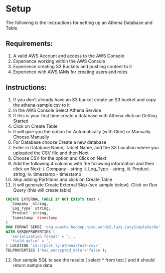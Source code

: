 # Setup
The following is the instructions for setting up an Athena Database and Table.

## Requirements:
1. A valid AWS Account and access to the AWS Console
2. Experience working within the AWS Console
3. Experience creating S3 Buckets and pushing content to it
4. Experience with AWS IAMs for creating users and roles


## Instructions:
1. If you don't already have an S3 bucket create an S3 bucket and copy the athena-sample.csv to it
2. In the AWS Console Select Athena Service
3. If this is your first time create a database with Athena click on Getting Started
4. Click on Create Table
5. It will give you the option for Automatically (with Glue) or Manually.  Choose Manually
6. For Database choose Create a new database
7. Enter in Database Name, Tablet Name,  and the S3 Location where you uploaded the CSV file and then Next
8. Choose CSV for the option and Click on Next
9. Add the following 4 columns with the following information and then click on Next:
i. Company - string
ii. Log_Type - string,
iii. Product - string,
iv. timestamp - timestamp
10. Skip adding Partitions and click on Create Table
11. It will generate Create External Skip (see sample below).  Click on Run Query (this will create table)

```sql
CREATE EXTERNAL TABLE IF NOT EXISTS test (
  `Company` string,
  `Log_Type` string,
  `Product` string,
  `timestamp` timestamp 
)
ROW FORMAT SERDE 'org.apache.hadoop.hive.serde2.lazy.LazySimpleSerDe'
WITH SERDEPROPERTIES (
  'serialization.format' = ',',
  'field.delim' = ','
) LOCATION 's3://plot.ly-athena/test-csv/'
TBLPROPERTIES ('has_encrypted_data'='false');
```
12. Run sample SQL to see the results ( select * from test ) and it should return sample data